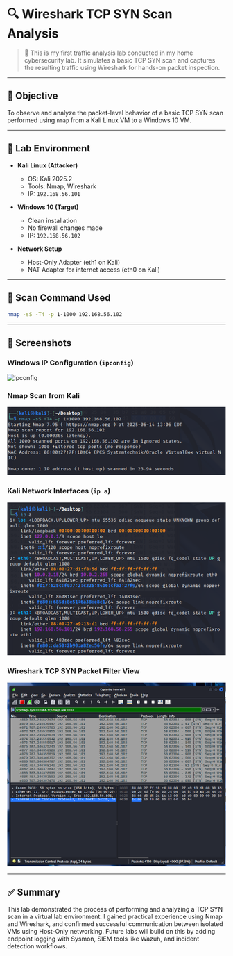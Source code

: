# 🔍 Wireshark TCP SYN Scan Analysis

> 📝 This is my first traffic analysis lab conducted in my home cybersecurity lab. It simulates a basic TCP SYN scan and captures the resulting traffic using Wireshark for hands-on packet inspection.

---

## 🎯 Objective

To observe and analyze the packet-level behavior of a basic TCP SYN scan performed using `nmap` from a Kali Linux VM to a Windows 10 VM.

---

## 🧪 Lab Environment

- **Kali Linux (Attacker)**  
  - OS: Kali 2025.2  
  - Tools: Nmap, Wireshark  
  - IP: `192.168.56.101`

- **Windows 10 (Target)**  
  - Clean installation  
  - No firewall changes made  
  - IP: `192.168.56.102`

- **Network Setup**  
  - Host-Only Adapter (eth1 on Kali)  
  - NAT Adapter for internet access (eth0 on Kali)

---

## 📡 Scan Command Used

```bash
nmap -sS -T4 -p 1-1000 192.168.56.102
```

---

## 📸 Screenshots

### Windows IP Configuration (`ipconfig`)
![ipconfig](./screenshots/ipconfig%20on%20windows.PNG)

### Nmap Scan from Kali
![Nmap Scan](./screenshots/nmap%20scan.PNG)

### Kali Network Interfaces (`ip a`)
![Kali ip a](./screenshots/output%20IP%20A%20on%20Kali.PNG)

### Wireshark TCP SYN Packet Filter View
![Wireshark SYN Scan](./screenshots/Wire%20shark%20display%20filter.PNG)

---

## ✅ Summary

This lab demonstrated the process of performing and analyzing a TCP SYN scan in a virtual lab environment. I gained practical experience using Nmap and Wireshark, and confirmed successful communication between isolated VMs using Host-Only networking. Future labs will build on this by adding endpoint logging with Sysmon, SIEM tools like Wazuh, and incident detection workflows.

